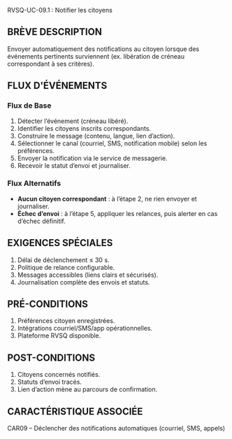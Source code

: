 RVSQ-UC-09.1 : Notifier les citoyens

## BRÈVE DESCRIPTION
Envoyer automatiquement des notifications au citoyen lorsque des événements pertinents surviennent (ex. libération de créneau correspondant à ses critères).

## FLUX D'ÉVÉNEMENTS

### Flux de Base
1. Détecter l’événement (créneau libéré).
2. Identifier les citoyens inscrits correspondants.
3. Construire le message (contenu, langue, lien d’action).
4. Sélectionner le canal (courriel, SMS, notification mobile) selon les préférences.
5. Envoyer la notification via le service de messagerie.
6. Recevoir le statut d’envoi et journaliser.

### Flux Alternatifs
- **Aucun citoyen correspondant** : à l’étape 2, ne rien envoyer et journaliser.
- **Échec d’envoi** : à l’étape 5, appliquer les relances, puis alerter en cas d’échec définitif.

## EXIGENCES SPÉCIALES
1. Délai de déclenchement ≤ 30 s.
2. Politique de relance configurable.
3. Messages accessibles (liens clairs et sécurisés).
4. Journalisation complète des envois et statuts.

## PRÉ-CONDITIONS
1. Préférences citoyen enregistrées.
2. Intégrations courriel/SMS/app opérationnelles.
3. Plateforme RVSQ disponible.

## POST-CONDITIONS
1. Citoyens concernés notifiés.
2. Statuts d’envoi tracés.
3. Lien d’action mène au parcours de confirmation.

## CARACTÉRISTIQUE ASSOCIÉE
CAR09 – Déclencher des notifications automatiques (courriel, SMS, appels)
